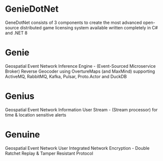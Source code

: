 # GenieDotNet

GeneDotNet consists of 3 components to create the most advanced open-source distributed game licensing system available written completely in C# and .NET 8

# Genie
Geospatial Event Network Inference Engine - (Event-Sourced Microservice Broker) Reverse Geocoder using OvertureMaps 
(and MaxMind) supporting ActiveMQ, RabbitMQ, Kafka, Pulsar, Proto.Actor and DuckDB

# Genius
Geospatial Event Network Information User Stream - (Stream processor) for time & location sensitive alerts

# Genuine
Geospatial Event Network User Integrated Network Encryption - Double Ratchet Replay & Tamper Resistant Protocol
